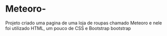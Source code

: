 # Meteoro-
Projeto criado uma pagina de uma loja de roupas chamado Meteoro e nele foi utilizado HTML, um pouco de CSS e Bootstrap bootstrap
